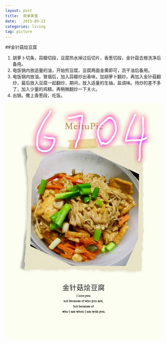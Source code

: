 ```yaml
---
layout: post
title:  简单美食  
date:   2015-09-23
categories: living   
tag: picture  
---
```



##金针菇烩豆腐


1. 胡萝卜切条，蒜瓣切段，豆腐热水焯过后切片，香葱切段，金针菇去根洗净后备用。  
2. 电饭锅内放适量的油，开始煎豆腐，豆腐两面金黄即可，沥干油后备用。  
3. 电饭锅内放油，冒烟后，加入蒜瓣炒出香味，加胡萝卜翻炒，再加入金针菇翻炒，最后放入豆腐一起翻炒，期间，放入适量的生抽，盐调味。待炒的差不多了，加入少量的鸡精，再稍微翻炒一下关火。  
4. 出锅，撒上香葱段，吃饭。  

![](/resource/img/简单美食/金针菇烩豆腐.png)
